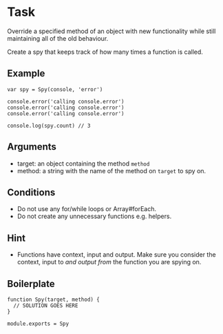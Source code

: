 # Task

Override a specified method of an object with new functionality while still maintaining all of the old behaviour.

Create a spy that keeps track of how many times a function is called.

## Example

    var spy = Spy(console, 'error')
    
    console.error('calling console.error')
    console.error('calling console.error')
    console.error('calling console.error')
    
    console.log(spy.count) // 3

## Arguments

  * target: an object containing the method `method`
  * method: a string with the name of the method on `target` to spy on.

## Conditions

  * Do not use any for/while loops or Array#forEach.
  * Do not create any unnecessary functions e.g. helpers.

## Hint

  * Functions have context, input and output. Make sure you consider the context, input to *and output from* the function you are spying on.

## Boilerplate

    function Spy(target, method) {
      // SOLUTION GOES HERE
    }
    
    module.exports = Spy